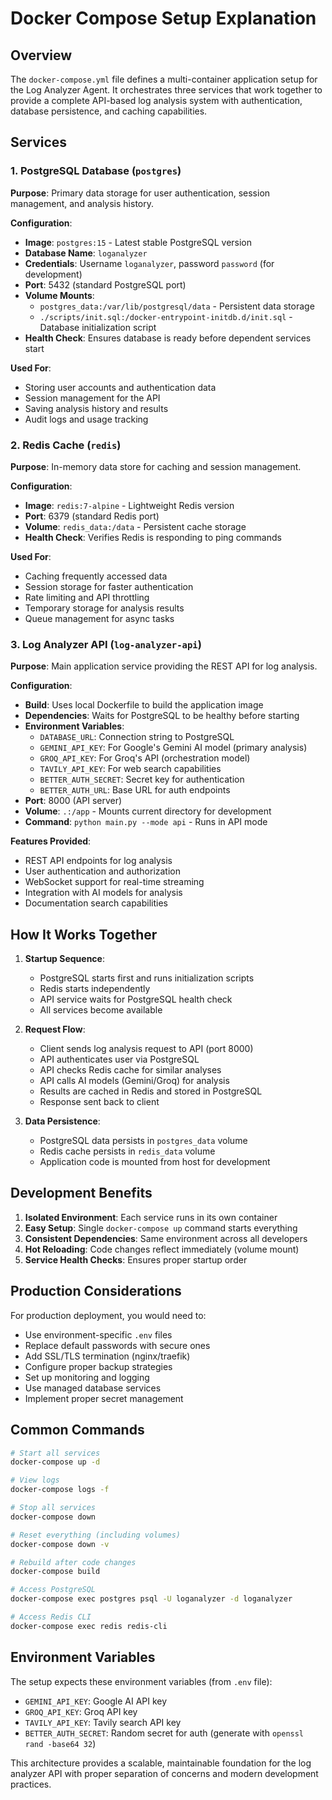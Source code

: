 # Docker Compose Setup Explanation

## Overview

The `docker-compose.yml` file defines a multi-container application setup for the Log Analyzer Agent. It orchestrates three services that work together to provide a complete API-based log analysis system with authentication, database persistence, and caching capabilities.

## Services

### 1. PostgreSQL Database (`postgres`)

**Purpose**: Primary data storage for user authentication, session management, and analysis history.

**Configuration**:
- **Image**: `postgres:15` - Latest stable PostgreSQL version
- **Database Name**: `loganalyzer`
- **Credentials**: Username `loganalyzer`, password `password` (for development)
- **Port**: 5432 (standard PostgreSQL port)
- **Volume Mounts**:
  - `postgres_data:/var/lib/postgresql/data` - Persistent data storage
  - `./scripts/init.sql:/docker-entrypoint-initdb.d/init.sql` - Database initialization script
- **Health Check**: Ensures database is ready before dependent services start

**Used For**:
- Storing user accounts and authentication data
- Session management for the API
- Saving analysis history and results
- Audit logs and usage tracking

### 2. Redis Cache (`redis`)

**Purpose**: In-memory data store for caching and session management.

**Configuration**:
- **Image**: `redis:7-alpine` - Lightweight Redis version
- **Port**: 6379 (standard Redis port)
- **Volume**: `redis_data:/data` - Persistent cache storage
- **Health Check**: Verifies Redis is responding to ping commands

**Used For**:
- Caching frequently accessed data
- Session storage for faster authentication
- Rate limiting and API throttling
- Temporary storage for analysis results
- Queue management for async tasks

### 3. Log Analyzer API (`log-analyzer-api`)

**Purpose**: Main application service providing the REST API for log analysis.

**Configuration**:
- **Build**: Uses local Dockerfile to build the application image
- **Dependencies**: Waits for PostgreSQL to be healthy before starting
- **Environment Variables**:
  - `DATABASE_URL`: Connection string to PostgreSQL
  - `GEMINI_API_KEY`: For Google's Gemini AI model (primary analysis)
  - `GROQ_API_KEY`: For Groq's API (orchestration model)
  - `TAVILY_API_KEY`: For web search capabilities
  - `BETTER_AUTH_SECRET`: Secret key for authentication
  - `BETTER_AUTH_URL`: Base URL for auth endpoints
- **Port**: 8000 (API server)
- **Volume**: `.:/app` - Mounts current directory for development
- **Command**: `python main.py --mode api` - Runs in API mode

**Features Provided**:
- REST API endpoints for log analysis
- User authentication and authorization
- WebSocket support for real-time streaming
- Integration with AI models for analysis
- Documentation search capabilities

## How It Works Together

1. **Startup Sequence**:
   - PostgreSQL starts first and runs initialization scripts
   - Redis starts independently
   - API service waits for PostgreSQL health check
   - All services become available

2. **Request Flow**:
   - Client sends log analysis request to API (port 8000)
   - API authenticates user via PostgreSQL
   - API checks Redis cache for similar analyses
   - API calls AI models (Gemini/Groq) for analysis
   - Results are cached in Redis and stored in PostgreSQL
   - Response sent back to client

3. **Data Persistence**:
   - PostgreSQL data persists in `postgres_data` volume
   - Redis cache persists in `redis_data` volume
   - Application code is mounted from host for development

## Development Benefits

1. **Isolated Environment**: Each service runs in its own container
2. **Easy Setup**: Single `docker-compose up` command starts everything
3. **Consistent Dependencies**: Same environment across all developers
4. **Hot Reloading**: Code changes reflect immediately (volume mount)
5. **Service Health Checks**: Ensures proper startup order

## Production Considerations

For production deployment, you would need to:
- Use environment-specific `.env` files
- Replace default passwords with secure ones
- Add SSL/TLS termination (nginx/traefik)
- Configure proper backup strategies
- Set up monitoring and logging
- Use managed database services
- Implement proper secret management

## Common Commands

```bash
# Start all services
docker-compose up -d

# View logs
docker-compose logs -f

# Stop all services
docker-compose down

# Reset everything (including volumes)
docker-compose down -v

# Rebuild after code changes
docker-compose build

# Access PostgreSQL
docker-compose exec postgres psql -U loganalyzer -d loganalyzer

# Access Redis CLI
docker-compose exec redis redis-cli
```

## Environment Variables

The setup expects these environment variables (from `.env` file):
- `GEMINI_API_KEY`: Google AI API key
- `GROQ_API_KEY`: Groq API key
- `TAVILY_API_KEY`: Tavily search API key
- `BETTER_AUTH_SECRET`: Random secret for auth (generate with `openssl rand -base64 32`)

This architecture provides a scalable, maintainable foundation for the log analyzer API with proper separation of concerns and modern development practices.